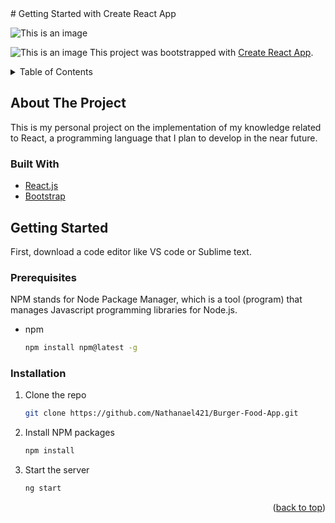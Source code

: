 <div id="top"></div>
# Getting Started with Create React App

![This is an image](https://i.ibb.co/7rvczmc/Food-App-Intro.png)

![This is an image](https://i.ibb.co/VmZScPB/Food-App.png)
This project was bootstrapped with [Create React App](https://github.com/facebook/create-react-app).

<details>
  <summary>Table of Contents</summary>
  <ol>
    <li>
      <a href="#about-the-project">About The Project</a>
      <ul>
        <li><a href="#built-with">Built With</a></li>
      </ul>
    </li>
    <li>
      <a href="#getting-started">Getting Started</a>
      <ul>
        <li><a href="#prerequisites">Prerequisites</a></li>
        <li><a href="#installation">Installation</a></li>
      </ul>
    </li>
  </ol>
</details>

## About The Project
<p>This is my personal project on the implementation of my knowledge related to React, a programming language that I plan to develop in the near future.</p>

### Built With

- [React.js](https://reactjs.org/)
- [Bootstrap](https://getbootstrap.com)

## Getting Started

First, download a code editor like VS code or Sublime text.

### Prerequisites

NPM stands for Node Package Manager, which is a tool (program) that manages Javascript programming libraries for Node.js.

- npm
  ```sh
  npm install npm@latest -g
  ```

### Installation

1. Clone the repo
   ```sh
   git clone https://github.com/Nathanael421/Burger-Food-App.git
   ```
2. Install NPM packages
   ```sh
   npm install
   ```
3. Start the server 
   ```sh
   ng start
   ```

<p align="right">(<a href="#top">back to top</a>)</p>
